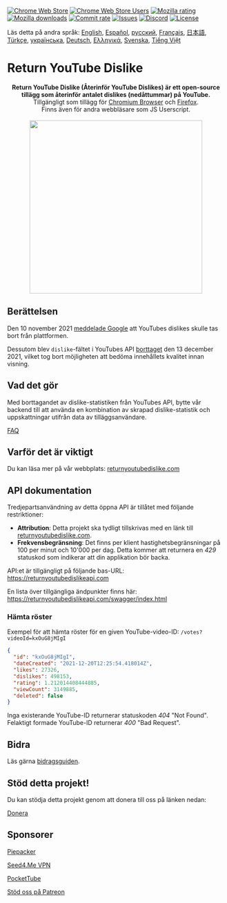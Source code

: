 [![Chrome Web Store](https://img.shields.io/chrome-web-store/stars/gebbhagfogifgggkldgodflihgfeippi?label=Chrome%20Rating&style=flat&logo=google)](https://chrome.google.com/webstore/detail/youtube-dislike-button/gebbhagfogifgggkldgodflihgfeippi/)
[![Chrome Web Store Users](https://img.shields.io/chrome-web-store/users/gebbhagfogifgggkldgodflihgfeippi?label=Chrome%20Users&style=flat&logo=google)](https://chrome.google.com/webstore/detail/youtube-dislike-button/gebbhagfogifgggkldgodflihgfeippi/)
[![Mozilla rating](https://img.shields.io/amo/stars/return-youtube-dislikes?label=Firefox%20Rating&style=flat&logo=firefox)](https://addons.mozilla.org/en-US/firefox/addon/return-youtube-dislikes/)
[![Mozilla downloads](https://img.shields.io/amo/users/return-youtube-dislikes?label=Firefox%20Users&style=flat&logo=firefox)](https://addons.mozilla.org/en-US/firefox/addon/return-youtube-dislikes/)
[![Commit rate](https://img.shields.io/github/commit-activity/m/Anarios/return-youtube-dislike?label=Commits&style=flat)](https://github.com/Anarios/return-youtube-dislike/commits/main)
[![Issues](https://img.shields.io/github/issues/Anarios/return-youtube-dislike?style=flat&label=Issues)](https://github.com/Anarios/return-youtube-dislike/issues)
[![Discord](https://img.shields.io/discord/909435648170160229?label=Discord&style=flat&logo=discord)](https://discord.gg/UMxyMmCgfF)
[![License](https://img.shields.io/badge/License-GPLv3-blue.svg?style=flat)](https://github.com/Anarios/return-youtube-dislike/blob/main/LICENSE)

Läs detta på andra språk: [English](README.md), [Español](READMEes.md), [русский](READMEru.md), [Français](READMEfr.md), [日本語](READMEja.md), [Türkçe](READMEtr.md), [українська](READMEuk.md), [Deutsch](READMEde.md), [Ελληνικά](READMEgr.md), [Svenska](READMEsv.md), [Tiếng Việt](READMEvi.md)

# Return YouTube Dislike

<p align="center">
    <b>Return YouTube Dislike (Återinför YouTube Dislikes) är ett open-source tillägg som återinför antalet dislikes (nedåttummar) på YouTube.</b><br>
    Tillgängligt som tillägg för <a href="https://chrome.google.com/webstore/detail/youtube-dislike-button/gebbhagfogifgggkldgodflihgfeippi/">Chromium Browser</a> och <a href="https://addons.mozilla.org/en-US/firefox/addon/return-youtube-dislikes/">Firefox</a>.<br>
    Finns även för andra webbläsare som JS Userscript.<br><br>
    <img width="400px" src="https://user-images.githubusercontent.com/18729296/141743755-2be73297-250e-4cd1-ac93-8978c5a39d10.png"/>
</p>

## Berättelsen <!-- The Story -->

Den 10 november 2021 [meddelade Google](https://blog.youtube/news-and-events/update-to-youtube/) att YouTubes dislikes skulle tas bort från plattformen.

Dessutom blev `dislike`-fältet i YouTubes API [borttaget](https://support.google.com/youtube/thread/134791097/update-to-youtube-dislike-counts) den 13 december 2021, vilket tog bort möjligheten att bedöma innehållets kvalitet innan visning.

## Vad det gör <!-- What it Does -->

Med borttagandet av dislike-statistiken från YouTubes API, bytte vår backend till att använda en kombination av skrapad dislike-statistik och uppskattningar utifrån data av tilläggsanvändare.

[FAQ](https://github.com/Anarios/return-youtube-dislike/blob/main/Docs/FAQ.md)

## Varför det är viktigt <!-- Why it Matters -->

Du kan läsa mer på vår webbplats: [returnyoutubedislike.com](https://www.returnyoutubedislike.com/)

## API dokumentation <!-- API documentation -->

Tredjepartsanvändning av detta öppna API är tillåtet med följande restriktioner:

- **Attribution**: Detta projekt ska tydligt tillskrivas med en länk till [returnyoutubedislike.com](https://returnyoutubedislike.com/).
- **Frekvensbegränsning**: Det finns per klient hastighetsbegränsningar på 100 per minut och 10'000 per dag. Detta kommer att returnera en _429_ statuskod som indikerar att din applikation bör backa.

API:et är tillgängligt på följande bas-URL:
https://returnyoutubedislikeapi.com

En lista över tillgängliga ändpunkter finns här:
https://returnyoutubedislikeapi.com/swagger/index.html

### Hämta röster <!-- Get votes -->

Exempel för att hämta röster för en given YouTube-video-ID:
`/votes?videoId=kxOuG8jMIgI`

```json
{
  "id": "kxOuG8jMIgI",
  "dateCreated": "2021-12-20T12:25:54.418014Z",
  "likes": 27326,
  "dislikes": 498153,
  "rating": 1.212014408444885,
  "viewCount": 3149885,
  "deleted": false
}
```

Inga existerande YouTube-ID returnerar statuskoden _404_ "Not Found".
Felaktigt formade YouTube-ID returnerar _400_ "Bad Request".

<!---
## API Dokumentation

Du kommer åt all dokumentation på vår webbplats.
[https://returnyoutubedislike.com/docs/](https://returnyoutubedislike.com/docs/) -->

## Bidra <!-- Contributing -->

Läs gärna [bidragsguiden](https://github.com/Anarios/return-youtube-dislike/blob/main/CONTRIBUTING.md).

## Stöd detta projekt! <!-- Support this project! -->

Du kan stödja detta projekt genom att donera till oss på länken nedan:

[Donera](https://returnyoutubedislike.com/donate)

## Sponsorer <!-- Sponsors -->

[Piepacker](https://piepacker.com)

[Seed4.Me VPN](https://www.seed4.me/users/register?gift=ReturnYoutubeDislike)

[PocketTube](https://yousub.info/?utm_source=returnyoutubedislike)

[Stöd oss på Patreon](https://www.patreon.com/join/returnyoutubedislike/checkout?rid=8008601)
